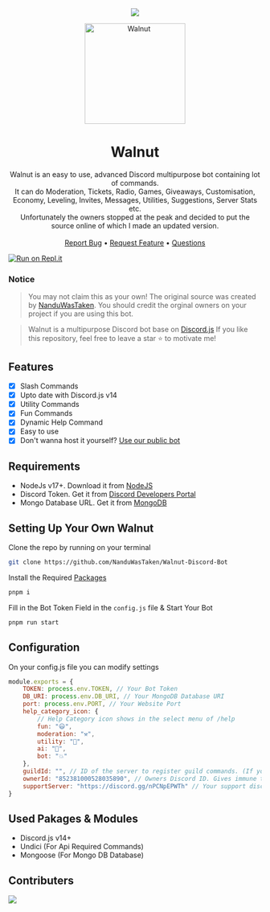 <!-- Banner -->
<center><a herf="https://github.com/NanduWasTaken/Walnut-Discord-Bot/tree/main#walnut"><img src="https://capsule-render.vercel.app/api?type=waving&color=gradient&height=200&section=header&text=Walnut&fontSize=80&fontAlignY=35&animation=twinkling&fontColor=gradient" /></a></center>

<!-- Logo -->
<p align="center">
  <a href="https://github.com/nanduwastaken/walnut-Discord-Bot">
    <img src="https://github.com/NanduWasTaken/Walnut-Discord-Bot/assets/89532571/83ed5c41-0afe-493a-87f0-5e4c8b73d33f" alt="Walnut" width="200" height="200">
  </a>
</p>

<!-- Title & Description -->
  <h1 align="center">Walnut</h1>

  <p align="center">
    Walnut is an easy to use, advanced Discord multipurpose bot containing lot of commands.<br> It can do Moderation, Tickets, Radio, Games, Giveaways, Customisation, Economy, Leveling, Invites, Messages, Utilities, Suggestions, Server Stats etc.<br> Unfortunately the owners stopped at the peak and decided to put the source online of which I made an updated version. 
    <br />
    <br /> 
    <a href="https://github.com/nanduwastaken/walnut-discord-bot/issues">Report Bug</a>
    <bold>•</bold>
    <a href="https://github.com/nanduwastaken/walnut-discord-bot/issues">Request Feature</a>  
    <bold>•</bold>
    <a href="https://github.com/nanduwastaken/walnut-discord-bot/issues">Questions</a>
  </p>

<!-- Replit Logo -->

[![Run on Repl.it](https://repl.it/badge/github/NanduWasTaken/Walnut-Discord-Bot)](https://replit.com/@NanduWasTaken/Walnuut?v=1)

### Notice

> You may not claim this as your own! The original source was created by [NanduWasTaken](https://github.com/NanduWasTaken). You should credit the orginal owners on your project if you are using this bot.

> Walnut is a multipurpose Discord bot base on [Discord.js](https://github.com/Discordjs/discordjs)
> If you like this repository, feel free to leave a star ⭐ to motivate me!

<!-- Features -->

## Features

-   [x] Slash Commands
-   [x] Upto date with Discord.js v14
-   [x] Utility Commands
-   [x] Fun Commands
-   [x] Dynamic Help Command
-   [x] Easy to use
-   [x] Don't wanna host it yourself? [Use our public bot](https://discord.com/app)

## Requirements

-   NodeJs v17+. Download it from [NodeJS](https://nodejs.org/en/download/current)
-   Discord Token. Get it from [Discord Developers Portal](https://discord.com/developers/applications)
-   Mongo Database URL. Get it from [MongoDB](https://cloud.mongodb.com/v2/635277bf9f5c7b5620db28a4#clusters)

## Setting Up Your Own Walnut

Clone the repo by running on your terminal

```bash
git clone https://github.com/NanduWasTaken/Walnut-Discord-Bot
```

Install the Required [Packages](https://github.com/NanduWasTaken/Walnut-Discord-Bot/tree/main#used-pakages--modules)

```bash
pnpm i
```

Fill in the Bot Token Field in the `config.js` file &
Start Your Bot

```bash
pnpm run start
```

## Configuration

On your config.js file you can modify settings

```js
module.exports = {
    TOKEN: process.env.TOKEN, // Your Bot Token
    DB_URI: process.env.DB_URI, // Your MongoDB Database URI
    port: process.env.PORT, // Your Website Port
    help_category_icon: {
        // Help Category icon shows in the select menu of /help
        fun: "😃",
        moderation: "⚒️",
        utility: "📙",
        ai: "🤖",
        bot: "💥"
    },
    guildId: "", // ID of the server to register guild commands. (If you leave none then the commands will register globally)
    ownerId: "852381000528035890", // Owners Discord ID. Gives immune to some fun commands
    supportServer: "https://discord.gg/nPCNpEPWTh" // Your support discord server
}
```

## Used Pakages & Modules

-   Discord.js v14+
-   Undici (For Api Required Commands)
-   Mongoose (For Mongo DB Database)

## Contributers

<a href="https://github.com/nanduwastaken/Walnut-Discord-Bot/graphs/contributors">
  <img src="https://contrib.rocks/image?repo=nanduwastaken/Walnut-Discord-Bot" />
</a>
